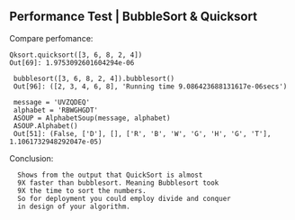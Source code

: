 ## Performance Test | BubbleSort & Quicksort

Compare perfomance:
    
    Qksort.quicksort([3, 6, 8, 2, 4])
    Out[69]: 1.9753092601604294e-06
    
     bubblesort([3, 6, 8, 2, 4]).bubblesort()
     Out[96]: ([2, 3, 4, 6, 8], 'Running time 9.086423688131617e-06secs') 
     
     message = 'UVZQDEQ'
     alphabet = 'RBWGHGDT'      
     ASOUP = AlphabetSoup(message, alphabet)
     ASOUP.Alphabet()
     Out[51]: (False, ['D'], [], ['R', 'B', 'W', 'G', 'H', 'G', 'T'], 1.1061732948292047e-05)
   
Conclusion:

      Shows from the output that QuickSort is almost
      9X faster than bubblesort. Meaning Bubblesort took 
      9X the time to sort the numbers.
      So for deployment you could employ divide and conquer 
      in design of your algorithm.
